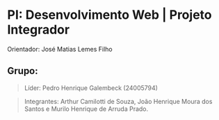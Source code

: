 # PI: Desenvolvimento Web | Projeto Integrador

Orientador: José Matias Lemes Filho

## Grupo:
> Líder: Pedro Henrique Galembeck (24005794)

> Integrantes:
> Arthur Camilotti de Souza, 
> João Henrique Moura dos Santos e
> Murilo Henrique de Arruda Prado.
